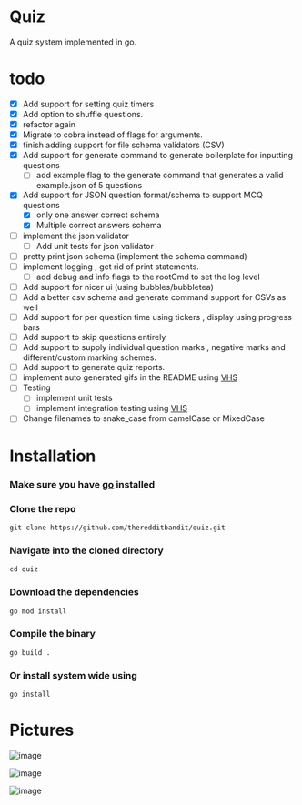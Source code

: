 # Quiz
A quiz system implemented in go.

# todo
- [x] Add support for setting quiz timers 
- [x] Add option to shuffle questions.
- [x] refactor again
- [x] Migrate to cobra instead of flags for arguments.
- [x] finish adding support for file schema validators (CSV)
- [x] Add support for generate command to generate boilerplate for inputting questions
  - [ ] add example flag to the generate command that generates a valid example.json of 5 questions
- [x] Add support for JSON question format/schema to support MCQ questions
  - [x] only one answer correct schema
  - [x] Multiple correct answers schema
- [ ] implement the json validator
  - [ ] Add unit tests for json validator
- [ ] pretty print json schema (implement the schema command)
- [ ] implement logging , get rid of print statements.
  - [ ] add debug and info flags to the rootCmd to set the log level
- [ ] Add support for nicer ui (using bubbles/bubbletea)
- [ ] Add a better csv schema and generate command support for CSVs as well
- [ ] Add support for per question time using tickers , display using progress bars
- [ ] Add support to skip questions entirely
- [ ] Add support to supply individual question marks , negative marks and different/custom marking schemes.
- [ ] Add support to generate quiz reports.
- [ ] implement auto generated gifs in the README using [VHS](https://github.com/charmbracelet/vhs)
- [ ] Testing
  - [ ] implement unit tests
  - [ ] implement integration testing using [VHS](https://github.com/charmbracelet/vhs)
- [ ] Change filenames to snake_case from camelCase or MixedCase

# Installation

### Make sure you have [go](https://go.dev/) installed

### Clone the repo
    git clone https://github.com/theredditbandit/quiz.git
### Navigate into the cloned directory 
    cd quiz
### Download the dependencies
    go mod install
### Compile the binary
    go build .
### Or install system wide using
    go install 


# Pictures
![image](https://github.com/theredditbandit/quiz/assets/85390033/a8703257-b36d-43f2-87b3-a93800003ca8)

![image](https://github.com/theredditbandit/quiz/assets/85390033/b2d5e7da-aaa7-4196-835e-9e03f9870f8f)

![image](https://github.com/theredditbandit/quiz/assets/85390033/153b5555-f2e3-4c4e-acb7-4fcce081f16f)

